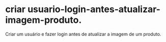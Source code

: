 # criar usuario-login-antes-atualizar-imagem-produto.
Criar um usuário e fazer login antes de atualizar a imagem de um produto.
